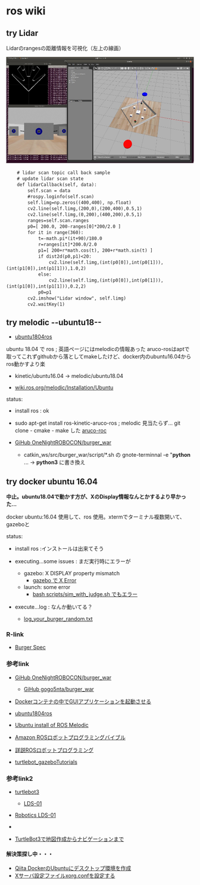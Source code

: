 # ros wiki

## try Lidar

Lidarのrangesの距離情報を可視化（左上の線画）

![](Screenshot-from-2020-02-22-17-17-46.jpg)

~~~
    # lidar scan topic call back sample
    # update lidar scan state
    def lidarCallback(self, data):
        self.scan = data
        #rospy.loginfo(self.scan)
        self.limg=np.zeros((400,400), np.float)
        cv2.line(self.limg,(200,0),(200,400),0.5,1)
        cv2.line(self.limg,(0,200),(400,200),0.5,1)
        ranges=self.scan.ranges
        p0=[ 200.0, 200-ranges[0]*200/2.0 ]
        for it in range(360):
            t=-math.pi*(it+90)/180.0
            r=ranges[it]*200.0/2.0
            p1=[ 200+r*math.cos(t), 200+r*math.sin(t) ]
            if dist2d(p0,p1)<20:
                cv2.line(self.limg,(int(p0[0]),int(p0[1])),(int(p1[0]),int(p1[1])),1.0,2)
            else:
                cv2.line(self.limg,(int(p0[0]),int(p0[1])),(int(p1[0]),int(p1[1])),0.2,2)
            p0=p1
        cv2.imshow("Lidar window", self.limg)
        cv2.waitKey(1)
~~~

## try melodic --ubuntu18--

  - [ubuntu1804ros](https://symfoware.blog.fc2.com/blog-entry-2265.html)

ubuntu 18.04 で ros ; 英語ページにはmelodicの情報あった
aruco-rosはaptで取ってこれずgithubから落としてmakeしたけど、docker内のubuntu16.04からros動かすより楽

  - kinetic/ubuntu16.04 -> melodic/ubuntu18.04

  - [wiki.ros.org/melodic/Installation/Ubuntu](http://wiki.ros.org/melodic/Installation/Ubuntu)

status:
  - install ros : ok

  - sudo apt-get install ros-kinetic-aruco-ros ; melodic 見当たらず… git clone - cmake - make した [aruco-roc](https://github.com/pal-robotics/aruco_ros)

  - [GiHub OneNightROBOCON/burger_war](https://github.com/OneNightROBOCON/burger_war/blob/master/README.md)
    - catkin_ws/src/burger_war/script/*.sh の gnote-terminnal -e "**python** ... -> **python3** に書き換え

## try docker ubuntu 16.04

**中止。ubuntu18.04で動かす方が、XのDisplay情報なんとかするより早かった...**

docker ubuntu:16.04 使用して、ros 使用。xtermでターミナル複数開いて、gazeboと

status:
  - install ros :インストールは出来てそう 

  - executing...some issues : まだ実行時にエラーが
    - gazebo:  X DISPLAY property mismatch
      - [gazebo で X Error](https://github.com/naruai/wiki/blob/master/ros/errlog_gazebo.txt)
    - launch:  some error
      - [bash scripts/sim_with_judge.sh でもエラー](https://github.com/naruai/wiki/blob/master/ros/errlog_sim_with_judge.txt)

  - execute...log : なんか動いてる？
    - [log_your_burger_random.txt](https://github.com/naruai/wiki/blob/master/ros/log_your_burger_random.txt)

### R-link

  - [Burger Spec](https://github.com/naruai/burger_war/blob/master/doc/burger_spec.pdf)
  
  
### 参考link

  - [GiHub OneNightROBOCON/burger_war](https://github.com/OneNightROBOCON/burger_war/blob/master/README.md)
    - [GiHub gogo5nta/burger_war](https://github.com/gogo5nta/burger_war/blob/master/README.md)
  - [Dockerコンテナの中でGUIアプリケーションを起動させる](https://unskilled.site/docker%E3%82%B3%E3%83%B3%E3%83%86%E3%83%8A%E3%81%AE%E4%B8%AD%E3%81%A7gui%E3%82%A2%E3%83%97%E3%83%AA%E3%82%B1%E3%83%BC%E3%82%B7%E3%83%A7%E3%83%B3%E3%82%92%E8%B5%B7%E5%8B%95%E3%81%95%E3%81%9B%E3%82%8B/)

  - [ubuntu1804ros](https://symfoware.blog.fc2.com/blog-entry-2265.html)
  - [Ubuntu install of ROS Melodic](http://wiki.ros.org/melodic/Installation/Ubuntu)

  - [Amazon ROSロボットプログラミングバイブル](https://www.amazon.co.jp/dp/4274221962/ref=cm_sw_r_cp_ep_dp_lH4KAb6JMS670)

  - [詳説ROSロボットプログラミング](https://github.com/bmagyar/rosbook_jp)

  - [turtlebot_gazeboTutorials](http://wiki.ros.org/turtlebot_gazebo/Tutorials/indigo/Make%20a%20map%20and%20navigate%20with%20it)




### 参考link2

  - [turtlebot3](http://emanual.robotis.com/docs/en/platform/turtlebot3/basic_operation/)
    - [LDS-01](http://emanual.robotis.com/docs/en/platform/turtlebot3/appendix_lds_01/)

  - [Robotics LDS-01](http://www.robotis.us/360-laser-distance-sensor-lds-01-lidar/)

  - []()

  - [TurtleBot3で地図作成からナビゲーションまで](https://proc-cpuinfo.fixstars.com/2018/11/turtlebot3-navigation/)


#### 解決策探し中・・・

  - [Qiita DockerのUbuntuにデスクトップ環境を作成](https://qiita.com/FukuharaYohei/items/a6c1e1a2ba8d1285cfa5)
  - [Xサーバ設定ファイルxorg.confを設定する](http://www.ne.jp/asahi/it/life/it/linux/linux_setting/xorg_conf.html)
   
